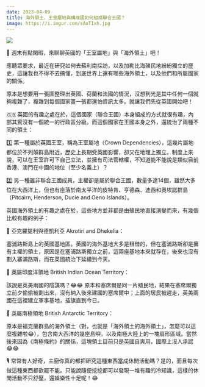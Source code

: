 ```yaml
---
date: 2023-04-09
title: 海外領土、王室屬地與構成國如何組成聯合王國？
image: https://i.imgur.com/sAoTIxh.jpg
---
```

![](https://i.imgur.com/sAoTIxh.jpg)

🚢 週末有點閑暇，來聊聊英國的「王室屬地」與「海外領土」吧！

應聽眾要求，最近在研究如何去蘇利南採訪，以及加勒比海殖民地紛紛獨立的歷史，這讓我也不得不去搞懂，到底世界上還有哪些海外領土，以及他們和所屬國家的關係。

原本是想要用一張圖整理出英國、荷蘭和法國的情況，沒想到光是其中任何一個就夠複雜了，複雜到每個國家畫一張都還怕資訊太多。就讓我們先從英國開始吧！

🇬🇧 英國的有趣之處在於，這個國家（聯合王國）本身組成的方式就很有趣，內部其實沒有一個統一的行政區分級。而這個國家在王國本身之外，還統治了兩種不同的領土：

1️⃣ 第一種屬於英國王室，稱為王室屬地（Crown Dependencies），這幾片屬地都位於不列顛群島附近，歷史上長期受英國影響，卻又在地理上獨立。制度上來說，可以在王室許可下自己立法，並擁有司法管轄權，不知道能不能說是類似目前香港、澳門在中國的地位（至少名義上）？

2️⃣ 另一種雖非聯合王國成員，主權卻是屬於聯合王國，數量多達14個，雖然大多位在大西洋上，但也有座落於南太平洋的皮特肯、亨德森、迪西和奧埃諾群島（Pitcairn, Henderson, Ducie and Oeno Islands）。

英國海外領土的有趣之處在於，這些地方並非都是由殖民地直接演變而來，有幾個比較有趣的例子：

🚩 亞克羅提利與德凱利亞 Akrotiri and Dhekelia：

塞浦路斯島上的英國基地區。英國的海外基地大多是租借的，但在塞浦路斯卻是擁有主權的領土，原因是在塞浦路斯獨立之前，這兩座基地本來就存在，後來也沒有劃入塞浦路斯，而在英國統治下延續到今天。

🚩 英屬印度洋領地 British Indian Ocean Territory：

該說是英美兩國的陰謀嗎？😂😂 原本和塞席爾是同一片殖民地，結果在塞席爾獨立前夕偷偷被劃出來，沒有納入後來建國的塞席爾中；上面的居民被趕走，英美兩國在這裡建立軍事基地，插旗直到今日。

🚩 英屬南極領地 British Antarctic Territory：

原本是福克蘭群島的海外領土（對，也就是「海外領土的海外領土」，怎麼可以這麼複雜啦😂），包含南大西洋的幾座島嶼，以及南極大陸上的一塊扇形區域。當然後來因為《南極條約》的關係，這塊領土目前只是英國自爽用，國際上沒人承認😂😂

🎙️ 常常有人好奇，主廚你真的都把研究這種東西當成休閒活動嗎？是的，而且每次做這種東西都欲罷不能。只能說隨便挖挖都可以發現一堆有趣的冷知識，這樣的休閒活動不只舒壓，還娛樂性十足呢！😂